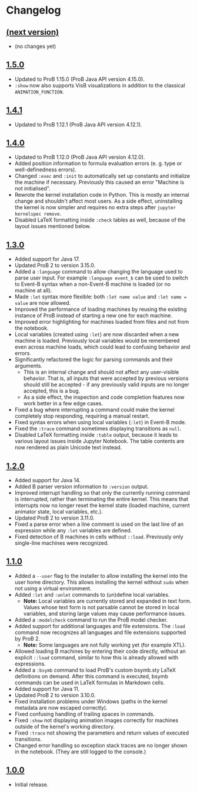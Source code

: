 # Changelog

## [(next version)](https://gitlab.cs.uni-duesseldorf.de/api/v4/projects/848/jobs/artifacts/master/raw/build/libs/prob2-jupyter-kernel-1.5.1-SNAPSHOT-all.jar?job=test)

* (no changes yet)

## [1.5.0](https://stups.hhu-hosting.de/downloads/prob2-jupyter/prob2-jupyter-kernel-1.5.0-all.jar)

* Updated to ProB 1.15.0 (ProB Java API version 4.15.0).
* `:show` now also supports VisB visualizations in addition to the classical `ANIMATION_FUNCTION`.

## [1.4.1](https://stups.hhu-hosting.de/downloads/prob2-jupyter/prob2-jupyter-kernel-1.4.1-all.jar)

* Updated to ProB 1.12.1 (ProB Java API version 4.12.1).

## [1.4.0](https://stups.hhu-hosting.de/downloads/prob2-jupyter/prob2-jupyter-kernel-1.4.0-all.jar)

* Updated to ProB 1.12.0 (ProB Java API version 4.12.0).
* Added position information to formula evaluation errors (e. g. type or well-definedness errors).
* Changed `:exec` and `:init` to automatically set up constants and initialize the machine if necessary. Previously this caused an error "Machine is not initialised".
* Rewrote the kernel installation code in Python. This is mostly an internal change and shouldn't affect most users. As a side effect, uninstalling the kernel is now simpler and requires no extra steps after `jupyter kernelspec remove`.
* Disabled LaTeX formatting inside `:check` tables as well, because of the layout issues mentioned below.

## [1.3.0](https://stups.hhu-hosting.de/downloads/prob2-jupyter/prob2-jupyter-kernel-1.3.0-all.jar)

* Added support for Java 17.
* Updated ProB 2 to version 3.15.0.
* Added a `:language` command to allow changing the language used to parse user input. For example `:language event_b` can be used to switch to Event-B syntax when a non-Event-B machine is loaded (or no machine at all).
* Made `:let` syntax more flexible: both `:let name value` and `:let name = value` are now allowed.
* Improved the performance of loading machines by reusing the existing instance of ProB instead of starting a new one for each machine.
* Improved error highlighting for machines loaded from files and not from the notebook.
* Local variables (created using `:let`) are now discarded when a new machine is loaded. Previously local variables would be remembered even across machine loads, which could lead to confusing behavior and errors.
* Significantly refactored the logic for parsing commands and their arguments.
	* This is an internal change and should not affect any user-visible behavior. That is, all inputs that were accepted by previous versions should still be accepted - if any previously valid inputs are no longer accepted, this is a bug.
	* As a side effect, the inspection and code completion features now work better in a few edge cases.
* Fixed a bug where interrupting a command could make the kernel completely stop responding, requiring a manual restart.
* Fixed syntax errors when using local variables (`:let`) in Event-B mode.
* Fixed the `:trace` command sometimes displaying transitions as `null`.
* Disabled LaTeX formatting inside `:table` output, because it leads to various layout issues inside Jupyter Notebook. The table contents are now rendered as plain Unicode text instead.

## [1.2.0](https://stups.hhu-hosting.de/downloads/prob2-jupyter/prob2-jupyter-kernel-1.2.0-all.jar)

* Added support for Java 14.
* Added B parser version information to `:version` output.
* Improved interrupt handling so that only the currently running command is interrupted, rather than terminating the entire kernel. This means that interrupts now no longer reset the kernel state (loaded machine, current animator state, local variables, etc.).
* Updated ProB 2 to version 3.11.0.
* Fixed a parse error when a line comment is used on the last line of an expression while any `:let` variables are defined.
* Fixed detection of B machines in cells without `::load`. Previously only single-line machines were recognized.

## [1.1.0](https://stups.hhu-hosting.de/downloads/prob2-jupyter/prob2-jupyter-kernel-1.1.0-all.jar)

* Added a `--user` flag to the installer to allow installing the kernel into the user home directory. This allows installing the kernel without `sudo` when not using a virtual environment.
* Added `:let` and `:unlet` commands to (un)define local variables.
	* **Note:** Local variables are currently stored and expanded in text form. Values whose text form is not parsable cannot be stored in local variables, and storing large values may cause performance issues.
* Added a `:modelcheck` command to run the ProB model checker.
* Added support for additional languages and file extensions. The `:load` command now recognizes all languages and file extensions supported by ProB 2.
	* **Note:** Some languages are not fully working yet (for example XTL).
* Allowed loading B machines by entering their code directly, without an explicit `::load` command, similar to how this is already allowed with expressions.
* Added a `:bsymb` command to load ProB's custom bsymb.sty LaTeX definitions on demand. After this command is executed, bsymb commands can be used in LaTeX formulas in Markdown cells.
* Added support for Java 11.
* Updated ProB 2 to version 3.10.0.
* Fixed installation problems under Windows (paths in the kernel metadata are now escaped correctly).
* Fixed confusing handling of trailing spaces in commands.
* Fixed `:show` not displaying animation images correctly for machines outside of the kernel's working directory.
* Fixed `:trace` not showing the parameters and return values of executed transitions.
* Changed error handling so exception stack traces are no longer shown in the notebook. (They are still logged to the console.)

## [1.0.0](https://stups.hhu-hosting.de/downloads/prob2-jupyter/prob2-jupyter-kernel-1.0.0-all.jar)

* Initial release.

